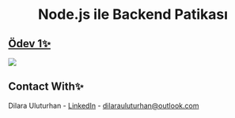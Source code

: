 <div align="center">
  <h1 align="center">Node.js ile Backend Patikası</h1>
</div>

## [Ödev 1✨](https://github.com/dilarauluturhan/nodejs-path/blob/master/Work-1/circleArea.js)
![](https://github.com/dilarauluturhan/nodejs-path/assets/120499369/7790e689-c15f-4810-a94b-b78f1c493f22)

## Contact With✨
Dilara Uluturhan - [LinkedIn](https://www.linkedin.com/in/dilarauluturhan/) - dilarauluturhan@outlook.com
